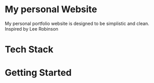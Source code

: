 # My personal Website

My personal portfolio website is designed to be simplistic and clean. Inspired by Lee Robinson

# Tech Stack


# Getting Started
